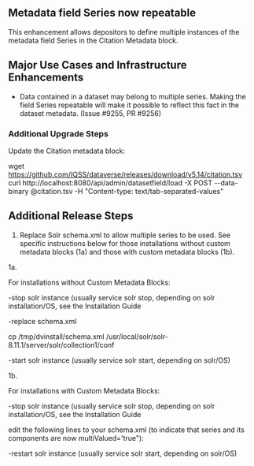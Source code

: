 ## Metadata field Series now repeatable
This enhancement allows depositors to define multiple instances of the metadata field Series in the Citation Metadata block.

## Major Use Cases and Infrastructure Enhancements
* Data contained in a dataset may belong to multiple series. Making the field Series repeatable will make it possible to reflect this fact in the dataset metadata. (Issue #9255, PR #9256)

### Additional Upgrade Steps

Update the Citation metadata block:

wget https://github.com/IQSS/dataverse/releases/download/v5.14/citation.tsv
curl http://localhost:8080/api/admin/datasetfield/load -X POST --data-binary @citation.tsv -H "Content-type: text/tab-separated-values"

## Additional Release Steps

1. Replace Solr schema.xml to allow multiple series to be used. See specific instructions below for those installations without custom metadata blocks (1a) and those with custom metadata blocks (1b).

1a.

For installations without Custom Metadata Blocks:

-stop solr instance (usually service solr stop, depending on solr installation/OS, see the Installation Guide

-replace schema.xml

cp /tmp/dvinstall/schema.xml /usr/local/solr/solr-8.11.1/server/solr/collection1/conf

-start solr instance (usually service solr start, depending on solr/OS)

1b.

For installations with Custom Metadata Blocks:

-stop solr instance (usually service solr stop, depending on solr installation/OS, see the Installation Guide

edit the following lines to your schema.xml (to indicate that series and its components are now multiValued='true"):

<field name="series" type="string" stored="true" indexed="true" multiValued="true"/>
<field name="seriesInformation" type="text_en" multiValued="true" stored="true" indexed="true"/>
<field name="seriesName" type="text_en" multiValued="true" stored="true" indexed="true"/>

-restart solr instance (usually service solr start, depending on solr/OS)